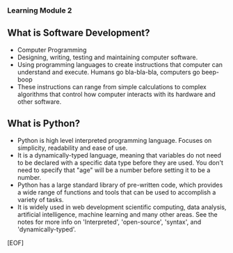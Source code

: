 ### Learning Module 2

## What is Software Development?

- Computer Programming
- Designing, writing, testing and maintaining computer software.
- Using programming languages to create instructions that computer can understand and execute.
Humans go bla-bla-bla, computers go beep-boop
- These instructions can range from simple calculations to complex algorithms that control how computer interacts with its hardware and other software.

## What is Python?

- Python is high level interpreted programming language.
Focuses on simplicity, readability and ease of use.
- It is a dynamically-typed language, meaning that variables do not need to be declared with a specific data type before they are used.
You don't need to specify that "age" will be a number before setting it to be a number.
- Python has a large standard library of pre-written code, which provides a wide range of functions and tools that can be used to accomplish a variety of tasks.
- It is widely used in web development scientific computing, data analysis, artificial intelligence, machine learning and many other areas.
See the notes for more info on 'Interpreted', 'open-source', 'syntax', and 'dynamically-typed'.

[EOF]